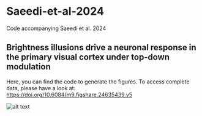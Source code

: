 # Saeedi-et-al-2024
Code accompanying Saeedi et al. 2024
## Brightness illusions drive a neuronal response in the primary visual cortex under top-down modulation 
Here, you can find the code to generate the figures.
To access complete data, please have a look at: https://doi.org/10.6084/m9.figshare.24635439.v5

![alt text](https://github.com/alirezasaeedi1988/Saeedi-et-al-2023/blob/main/fig1.png?raw=true)


